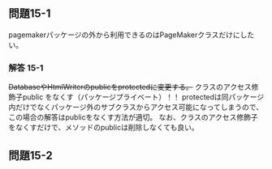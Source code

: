 ## 問題15-1
pagemakerパッケージの外から利用できるのはPageMakerクラスだけにしたい。

### 解答 15-1
~~DatabaseやHtmlWriterのpublicをprotectedに変更する。~~
クラスのアクセス修飾子public をなくす（パッケージプライベート）！！
protectedは同パッケージ内だけでなくパッケージ外のサブクラスからアクセス可能になってしまうので、
この場合の解答はpublicをなくす方法が適切。
なお、クラスのアクセス修飾子をなくすだけで、メソッドのpublicは削除しなくても良い。

## 問題15-2
